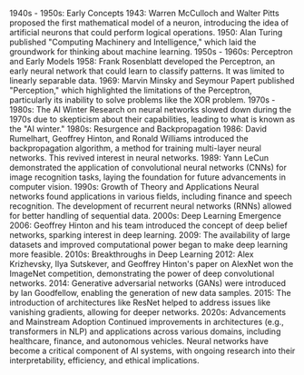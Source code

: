 1940s - 1950s: Early Concepts
1943: Warren McCulloch and Walter Pitts proposed the first mathematical model of a neuron, introducing the idea of artificial neurons that could perform logical operations.
1950: Alan Turing published "Computing Machinery and Intelligence," which laid the groundwork for thinking about machine learning.
1950s - 1960s: Perceptron and Early Models
1958: Frank Rosenblatt developed the Perceptron, an early neural network that could learn to classify patterns. It was limited to linearly separable data.
1969: Marvin Minsky and Seymour Papert published "Perception," which highlighted the limitations of the Perceptron, particularly its inability to solve problems like the XOR problem.
1970s - 1980s: The AI Winter
Research on neural networks slowed down during the 1970s due to skepticism about their capabilities, leading to what is known as the "AI winter."
1980s: Resurgence and Backpropagation
1986: David Rumelhart, Geoffrey Hinton, and Ronald Williams introduced the backpropagation algorithm, a method for training multi-layer neural networks. This revived interest in neural networks.
1989: Yann LeCun demonstrated the application of convolutional neural networks (CNNs) for image recognition tasks, laying the foundation for future advancements in computer vision.
1990s: Growth of Theory and Applications
Neural networks found applications in various fields, including finance and speech recognition.
The development of recurrent neural networks (RNNs) allowed for better handling of sequential data.
2000s: Deep Learning Emergence
2006: Geoffrey Hinton and his team introduced the concept of deep belief networks, sparking interest in deep learning.
2009: The availability of large datasets and improved computational power began to make deep learning more feasible.
2010s: Breakthroughs in Deep Learning
2012: Alex Krizhevsky, Ilya Sutskever, and Geoffrey Hinton's paper on AlexNet won the ImageNet competition, demonstrating the power of deep convolutional networks.
2014: Generative adversarial networks (GANs) were introduced by Ian Goodfellow, enabling the generation of new data samples.
2015: The introduction of architectures like ResNet helped to address issues like vanishing gradients, allowing for deeper networks.
2020s: Advancements and Mainstream Adoption
Continued improvements in architectures (e.g., transformers in NLP) and applications across various domains, including healthcare, finance, and autonomous vehicles.
Neural networks have become a critical component of AI systems, with ongoing research into their interpretability, efficiency, and ethical implications.
